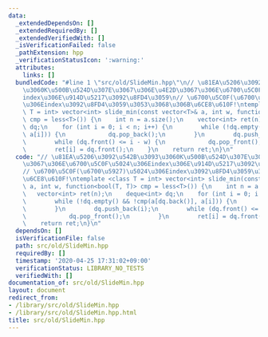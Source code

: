 ```yaml
---
data:
  _extendedDependsOn: []
  _extendedRequiredBy: []
  _extendedVerifiedWith: []
  _isVerificationFailed: false
  _pathExtension: hpp
  _verificationStatusIcon: ':warning:'
  attributes:
    links: []
  bundledCode: "#line 1 \"src/old/SlideMin.hpp\"\n// \u81EA\u5206\u3092\u542B\u3093\
    \u3060K\u500B\u524D\u307E\u3067\u306E\u4E2D\u3067\u306E\u6700\u5C0F\u5024\u306E\
    index\u306E\u914D\u5217\u3092\u8FD4\u3059\n// \u6700\u5C0F(\u6700\u5927)\u5024\
    \u306Eindex\u3092\u8FD4\u3059\u3053\u3068\u306B\u6CE8\u610F!\ntemplate <class\
    \ T = int> vector<int> slide_min(const vector<T>& a, int w, function<bool(T, T)>\
    \ cmp = less<T>()) {\n    int n = a.size();\n    vector<int> ret(n);\n    deque<int>\
    \ dq;\n    for (int i = 0; i < n; i++) {\n        while (!dq.empty() && !cmp(a[dq.back()],\
    \ a[i])) {\n            dq.pop_back();\n        }\n        dq.push_back(i);\n\
    \        while (dq.front() <= i - w) {\n            dq.pop_front();\n        }\n\
    \        ret[i] = dq.front();\n    }\n    return ret;\n}\n"
  code: "// \u81EA\u5206\u3092\u542B\u3093\u3060K\u500B\u524D\u307E\u3067\u306E\u4E2D\
    \u3067\u306E\u6700\u5C0F\u5024\u306Eindex\u306E\u914D\u5217\u3092\u8FD4\u3059\n\
    // \u6700\u5C0F(\u6700\u5927)\u5024\u306Eindex\u3092\u8FD4\u3059\u3053\u3068\u306B\
    \u6CE8\u610F!\ntemplate <class T = int> vector<int> slide_min(const vector<T>&\
    \ a, int w, function<bool(T, T)> cmp = less<T>()) {\n    int n = a.size();\n \
    \   vector<int> ret(n);\n    deque<int> dq;\n    for (int i = 0; i < n; i++) {\n\
    \        while (!dq.empty() && !cmp(a[dq.back()], a[i])) {\n            dq.pop_back();\n\
    \        }\n        dq.push_back(i);\n        while (dq.front() <= i - w) {\n\
    \            dq.pop_front();\n        }\n        ret[i] = dq.front();\n    }\n\
    \    return ret;\n}\n"
  dependsOn: []
  isVerificationFile: false
  path: src/old/SlideMin.hpp
  requiredBy: []
  timestamp: '2020-04-25 17:31:02+09:00'
  verificationStatus: LIBRARY_NO_TESTS
  verifiedWith: []
documentation_of: src/old/SlideMin.hpp
layout: document
redirect_from:
- /library/src/old/SlideMin.hpp
- /library/src/old/SlideMin.hpp.html
title: src/old/SlideMin.hpp
---
```


